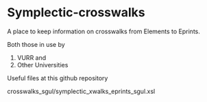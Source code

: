 # Symplectic-crosswalks
A place to keep information on crosswalks from Elements to Eprints.

Both those in use by

1. VURR and
2. Other Universities

Useful files at this github repository

crosswalks_sgul/symplectic_xwalks_eprints_sgul.xsl
